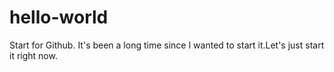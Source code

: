 # hello-world
Start for Github.
It's been a long time since I wanted to start it.Let's just start it right now.
